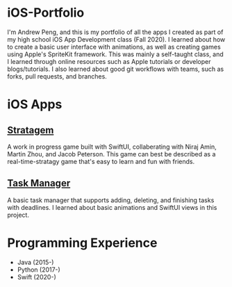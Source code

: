 # iOS-Portfolio
I'm Andrew Peng, and this is my portfolio of all the apps I created as part of my high school iOS App Development class (Fall 2020). I learned about how to create a basic user interface with animations, as well as creating games using Apple's SpriteKit framework. This was mainly a self-taught class, and I learned through online resources such as Apple tutorials or developer blogs/tutorials. I also learned about good git workflows with teams, such as forks, pull requests, and branches.

# iOS Apps
## [Stratagem](https://github.com/Stratagem-Studios/Stratagem)
A work in progress game built with SwiftUI, collaberating with Niraj Amin, Martin Zhou, and Jacob Peterson. This game can best be described as a real-time-stratagy game that's easy to learn and fun with friends.

## [Task Manager](https://github.com/andrewpeng02/task-manager-swiftUI/)
A basic task manager that supports adding, deleting, and finishing tasks with deadlines. I learned about basic animations and SwiftUI views in this project.

# Programming Experience
- Java (2015-)
- Python (2017-)
- Swift (2020-)
